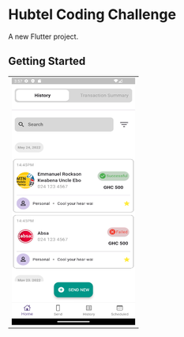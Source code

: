# Hubtel Coding Challenge

A new Flutter project.

## Getting Started


<table>
    <tr>
        <td><img src="assets/images/im1.png" width=250px height=500px /></td>
    </tr>
</table>
